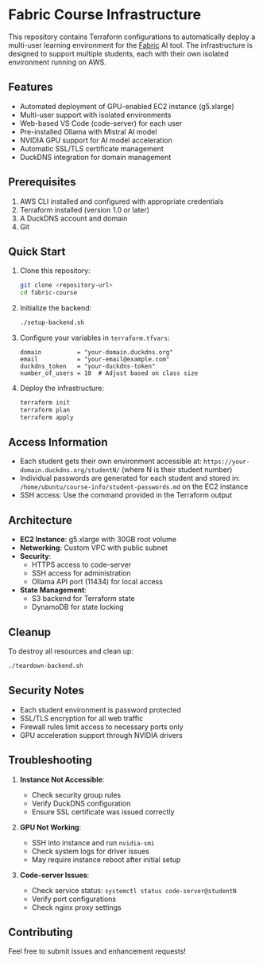 # Fabric Course Infrastructure

This repository contains Terraform configurations to automatically deploy a multi-user learning environment for the [Fabric](https://github.com/danielmiessler/fabric) AI tool. The infrastructure is designed to support multiple students, each with their own isolated environment running on AWS.

## Features

- Automated deployment of GPU-enabled EC2 instance (g5.xlarge)
- Multi-user support with isolated environments
- Web-based VS Code (code-server) for each user
- Pre-installed Ollama with Mistral AI model
- NVIDIA GPU support for AI model acceleration
- Automatic SSL/TLS certificate management
- DuckDNS integration for domain management

## Prerequisites

1. AWS CLI installed and configured with appropriate credentials
2. Terraform installed (version 1.0 or later)
3. A DuckDNS account and domain
4. Git

## Quick Start

1. Clone this repository:
   ```bash
   git clone <repository-url>
   cd fabric-course
   ```

2. Initialize the backend:
   ```bash
   ./setup-backend.sh
   ```

3. Configure your variables in `terraform.tfvars`:
   ```hcl
   domain          = "your-domain.duckdns.org"
   email           = "your-email@example.com"
   duckdns_token   = "your-duckdns-token"
   number_of_users = 10  # Adjust based on class size
   ```

4. Deploy the infrastructure:
   ```bash
   terraform init
   terraform plan
   terraform apply
   ```

## Access Information

- Each student gets their own environment accessible at:
  `https://your-domain.duckdns.org/studentN/` (where N is their student number)
- Individual passwords are generated for each student and stored in:
  `/home/ubuntu/course-info/student-passwords.md` on the EC2 instance
- SSH access: Use the command provided in the Terraform output

## Architecture

- **EC2 Instance**: g5.xlarge with 30GB root volume
- **Networking**: Custom VPC with public subnet
- **Security**: 
  - HTTPS access to code-server
  - SSH access for administration
  - Ollama API port (11434) for local access
- **State Management**: 
  - S3 backend for Terraform state
  - DynamoDB for state locking

## Cleanup

To destroy all resources and clean up:

```bash
./teardown-backend.sh
```

## Security Notes

- Each student environment is password protected
- SSL/TLS encryption for all web traffic
- Firewall rules limit access to necessary ports only
- GPU acceleration support through NVIDIA drivers

## Troubleshooting

1. **Instance Not Accessible**: 
   - Check security group rules
   - Verify DuckDNS configuration
   - Ensure SSL certificate was issued correctly

2. **GPU Not Working**:
   - SSH into instance and run `nvidia-smi`
   - Check system logs for driver issues
   - May require instance reboot after initial setup

3. **Code-server Issues**:
   - Check service status: `systemctl status code-server@studentN`
   - Verify port configurations
   - Check nginx proxy settings

## Contributing

Feel free to submit issues and enhancement requests! 